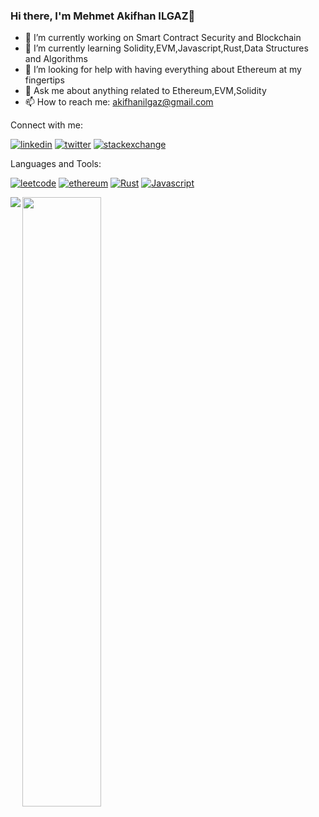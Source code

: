 ### Hi there, I'm Mehmet Akifhan ILGAZ👋


- 🔭 I’m currently working on Smart Contract Security and Blockchain
- 🌱 I’m currently learning Solidity,EVM,Javascript,Rust,Data Structures and Algorithms
- 🤔 I’m looking for help with having everything about Ethereum at my fingertips
- 💬 Ask me about anything related to Ethereum,EVM,Solidity
- 📫 How to reach me: akifhanilgaz@gmail.com

Connect with me:

[![linkedin](https://img.shields.io/badge/LinkedIn-0077B5?style=for-the-badge&logo=linkedin&logoColor=white)](https://www.linkedin.com/in/mehmetakifhanilgaz/)
[![twitter](https://img.shields.io/badge/Twitter-1DA1F2?style=for-the-badge&logo=twitter&logoColor=white)](https://twitter.com/AkifhanIlgaz)
[![stackexchange](https://img.shields.io/badge/StackExchange-%23ffffff.svg?&style=for-the-badge&logo=StackExchange&logoColor=white)](https://ethereum.stackexchange.com/users/100568/mehmet-akifhan-ilgaz)

Languages and Tools:

[![leetcode](https://img.shields.io/badge/-LeetCode-FFA116?style=for-the-badge&logo=LeetCode&logoColor=black)](https://leetcode.com/AkifhanIlgaz/)
[![ethereum](https://img.shields.io/badge/Ethereum-3C3C3D?style=for-the-badge&logo=Ethereum&logoColor=white)](https://ethereum.org/en/)
[![Rust](https://img.shields.io/badge/Rust-000000?style=for-the-badge&logo=rust&logoColor=white)](https://www.rust-lang.org)
[![Javascript](https://img.shields.io/badge/JavaScript-323330?style=for-the-badge&logo=javascript&logoColor=F7DF1E)](https://javascript.info)



<p>
 <img align="left" src="https://github-readme-stats.vercel.app/api?username=AkifhanIlgaz&show_icons=true&theme=algolia"/>
 <img align="left" width="50%" src="https://streak-stats.demolab.com/?user=AkifhanIlgaz&theme=algolia" /> 
</p>




